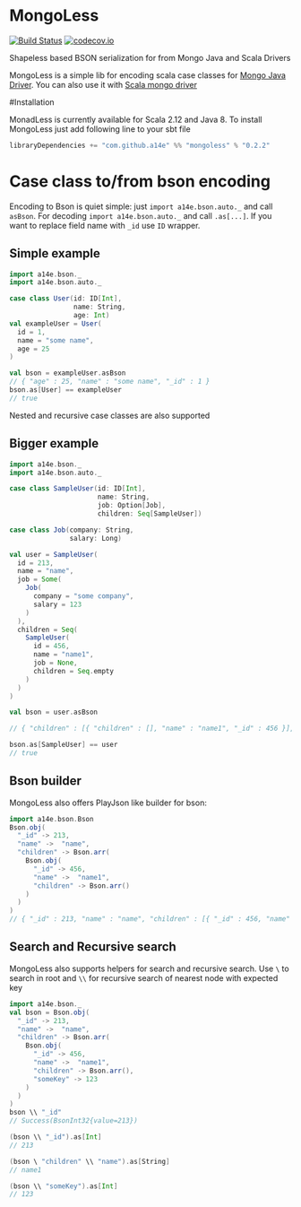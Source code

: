 # MongoLess
[![Build Status](https://travis-ci.org/a14e/MongoLess.svg?branch=master)](https://travis-ci.org/a14e/MongoLess)
[![codecov.io](https://codecov.io/gh/a14e/MongoLess/coverage.svg?branch=master)](https://codecov.io/gh/MongoLess?branch=master)

Shapeless based BSON serialization for from Mongo Java and Scala Drivers


MongoLess is a simple lib for encoding scala case classes for [Mongo Java Driver](https://github.com/mongodb/mongo-java-driver).
You can also use it with [Scala mongo driver](https://github.com/mongodb/mongo-scala-driver)

#Installation

MonadLess is currently available for Scala 2.12 and Java 8.
To install MongoLess just add following line to your sbt file
```scala
libraryDependencies += "com.github.a14e" %% "mongoless" % "0.2.2"
```


# Case class to/from bson encoding

Encoding to Bson is quiet simple: just ```import a14e.bson.auto._``` and call ```asBson```.
For decoding ```import a14e.bson.auto._``` and call ```.as[...]```.
If you want to replace field name with ```_id``` use ```ID``` wrapper.

## Simple example
```scala
import a14e.bson._
import a14e.bson.auto._

case class User(id: ID[Int],
                name: String,
                age: Int)
val exampleUser = User(
  id = 1,
  name = "some name",
  age = 25
)

val bson = exampleUser.asBson
// { "age" : 25, "name" : "some name", "_id" : 1 }
bson.as[User] == exampleUser
// true

```

Nested and recursive case classes are also supported

## Bigger example 
```scala
import a14e.bson._
import a14e.bson.auto._

case class SampleUser(id: ID[Int],
                      name: String,
                      job: Option[Job],
                      children: Seq[SampleUser])

case class Job(company: String,
               salary: Long)

val user = SampleUser(
  id = 213,
  name = "name",
  job = Some(
    Job(
      company = "some company",
      salary = 123
    )
  ),
  children = Seq(
    SampleUser(
      id = 456,
      name = "name1",
      job = None,
      children = Seq.empty
    )
  )
)

val bson = user.asBson

// { "children" : [{ "children" : [], "name" : "name1", "_id" : 456 }], "job" : { "salary" : { "$numberLong" : "123" }, "company" : "some company" }, "name" : "name", "_id" : 213 }

bson.as[SampleUser] == user
// true
```

## Bson builder

MongoLess also offers PlayJson like builder for bson:

```scala
import a14e.bson.Bson
Bson.obj(
  "_id" -> 213,
  "name" ->  "name",
  "children" -> Bson.arr(
    Bson.obj(
      "_id" -> 456,
      "name" ->  "name1",
      "children" -> Bson.arr()
    )
  )
)
// { "_id" : 213, "name" : "name", "children" : [{ "_id" : 456, "name" : "name1", "children" : [] }] }
```


## Search and Recursive search
MongoLess also supports helpers for search and recursive search. 
Use `\` to search in root and `\\` for recursive search of nearest node with expected key
```scala
import a14e.bson._
val bson = Bson.obj(
  "_id" -> 213,
  "name" ->  "name",
  "children" -> Bson.arr(
    Bson.obj(
      "_id" -> 456,
      "name" ->  "name1",
      "children" -> Bson.arr(),
      "someKey" -> 123
    )
  )
)
bson \\ "_id"
// Success(BsonInt32{value=213})

(bson \\ "_id").as[Int]
// 213

(bson \ "children" \\ "name").as[String]
// name1

(bson \\ "someKey").as[Int]
// 123

```
